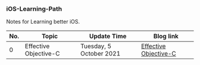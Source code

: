 ### iOS-Learning-Path

Notes for Learning better iOS.

| No.  | Topic                 | Update Time             | Blog link                                                    |
| ---- | --------------------- | ----------------------- | ------------------------------------------------------------ |
| 0    | Effective Objective-C | Tuesday, 5 October 2021 | [Effective Objective-C](https://juejin.cn/column/7015192178402000926) |

